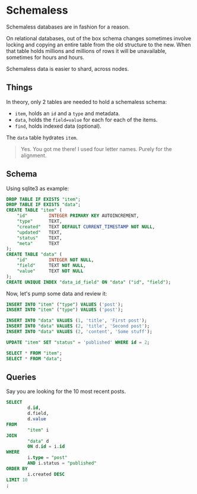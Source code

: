 <!-- tags: databases -->
<!-- hidden  -->

# Schemaless

Schemaless databases are in fashion for a reason.

On relational databases, out of the box schema changes
sometimes involve locking and copying an entire table
from the old structure to the new. When that table holds
millions and millions of rows it will be unavailable,
sometimes for hours and hours.

Schemaless data is easier to shard, across nodes.


## Things

In theory, only 2 tables are needed to hold a schemaless schema:

- `item`, holds an `id` and a `type` and metadata.
- `data`, holds the `field=value` for each for each of the items.
- `find`, holds indexed data (optional).

The `data` table hydrates `item`.

> Yes. You got me there! I used four letter names. Purely for
> the alignment.


## Schema

Using sqlite3 as example:

```sql
DROP TABLE IF EXISTS "item";
DROP TABLE IF EXISTS "data";
CREATE TABLE "item" (
    "id"        INTEGER PRIMARY KEY AUTOINCREMENT,
    "type"      TEXT,
    "created"   TEXT DEFAULT CURRENT_TIMESTAMP NOT NULL,
    "updated"   TEXT,
    "status"    TEXT,
    "meta"      TEXT
);
CREATE TABLE "data" (
    "id"        INTEGER NOT NULL,
    "field"     TEXT NOT NULL,
    "value"     TEXT NOT NULL
);
CREATE UNIQUE INDEX "data_id_field" ON "data" ("id", "field");
```

Now, let's pump some data and review it:

```sql
INSERT INTO "item" ("type") VALUES ('post');
INSERT INTO "item" ("type") VALUES ('post');

INSERT INTO "data" VALUES (1, 'title', 'First post');
INSERT INTO "data" VALUES (2, 'title', 'Second post');
INSERT INTO "data" VALUES (2, 'content', 'Some stuff');

UPDATE "item" SET "status" = 'published' WHERE id = 2;

SELECT * FROM "item";
SELECT * FROM "data";
```

## Queries
Say you are looking for the 10 most recent posts.

```sql
SELECT
        d.id,
        d.field,
        d.value
FROM
        "item" i
JOIN
        "data" d
        ON d.id = i.id
WHERE
        i.type = "post"
        AND i.status = "published"
ORDER BY
        i.created DESC
LIMIT 10
;
```
